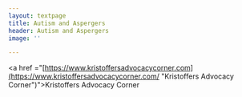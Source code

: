 ```yaml
---
layout: textpage
title: Autism and Aspergers
header: Autism and Aspergers
image: ''

---
```

<a href ="[https://www.kristoffersadvocacycorner.com](https://www.kristoffersadvocacycorner.com/ "Kristoffers Advocacy Corner")">Kristoffers Advocacy Corner</a>